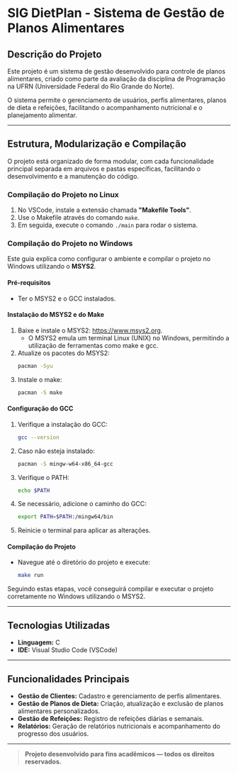 # SIG DietPlan - Sistema de Gestão de Planos Alimentares

## Descrição do Projeto

Este projeto é um sistema de gestão desenvolvido para controle de planos alimentares, criado como parte da avaliação da disciplina de Programação na UFRN (Universidade Federal do Rio Grande do Norte).

O sistema permite o gerenciamento de usuários, perfis alimentares, planos de dieta e refeições, facilitando o acompanhamento nutricional e o planejamento alimentar.

---

## Estrutura, Modularização e Compilação

O projeto está organizado de forma modular, com cada funcionalidade principal separada em arquivos e pastas específicas, facilitando o desenvolvimento e a manutenção do código.

### Compilação do Projeto no Linux

1. No VSCode, instale a extensão chamada **"Makefile Tools"**.
2. Use o Makefile através do comando `make`.
3. Em seguida, execute o comando `./main` para rodar o sistema.

### Compilação do Projeto no Windows

Este guia explica como configurar o ambiente e compilar o projeto no Windows utilizando o **MSYS2**.

#### Pré-requisitos

- Ter o MSYS2 e o GCC instalados.

#### Instalação do MSYS2 e do Make

1. Baixe e instale o MSYS2: https://www.msys2.org.
   - O MSYS2 emula um terminal Linux (UNIX) no Windows, permitindo a utilização de ferramentas como make e gcc.
2. Atualize os pacotes do MSYS2:
   ```sh
   pacman -Syu
   ```
3. Instale o make:
   ```sh
   pacman -S make
   ```

#### Configuração do GCC

1. Verifique a instalação do GCC:
   ```sh
   gcc --version
   ```
2. Caso não esteja instalado:
   ```sh
   pacman -S mingw-w64-x86_64-gcc
   ```
3. Verifique o PATH:
   ```sh
   echo $PATH
   ```
4. Se necessário, adicione o caminho do GCC:
   ```sh
   export PATH=$PATH:/mingw64/bin
   ```
5. Reinicie o terminal para aplicar as alterações.

#### Compilação do Projeto

- Navegue até o diretório do projeto e execute:
  ```sh
  make run
  ```

Seguindo estas etapas, você conseguirá compilar e executar o projeto corretamente no Windows utilizando o MSYS2.

---

## Tecnologias Utilizadas

- **Linguagem:** C
- **IDE:** Visual Studio Code (VSCode)

---

## Funcionalidades Principais

- **Gestão de Clientes:** Cadastro e gerenciamento de perfis alimentares.
- **Gestão de Planos de Dieta:** Criação, atualização e exclusão de planos alimentares personalizados.
- **Gestão de Refeições:** Registro de refeições diárias e semanais.
- **Relatórios:** Geração de relatórios nutricionais e acompanhamento do progresso dos usuários.

---

> **Projeto desenvolvido para fins acadêmicos — todos os direitos reservados.**
